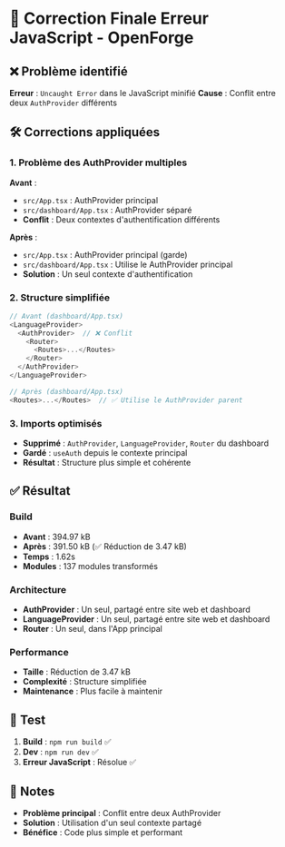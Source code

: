 # 🔧 Correction Finale Erreur JavaScript - OpenForge

## ❌ Problème identifié
**Erreur** : `Uncaught Error` dans le JavaScript minifié
**Cause** : Conflit entre deux `AuthProvider` différents

## 🛠️ Corrections appliquées

### **1. Problème des AuthProvider multiples**
**Avant** :
- `src/App.tsx` : AuthProvider principal
- `src/dashboard/App.tsx` : AuthProvider séparé
- **Conflit** : Deux contextes d'authentification différents

**Après** :
- `src/App.tsx` : AuthProvider principal (garde)
- `src/dashboard/App.tsx` : Utilise le AuthProvider principal
- **Solution** : Un seul contexte d'authentification

### **2. Structure simplifiée**
```typescript
// Avant (dashboard/App.tsx)
<LanguageProvider>
  <AuthProvider>  // ❌ Conflit
    <Router>
      <Routes>...</Routes>
    </Router>
  </AuthProvider>
</LanguageProvider>

// Après (dashboard/App.tsx)
<Routes>...</Routes>  // ✅ Utilise le AuthProvider parent
```

### **3. Imports optimisés**
- **Supprimé** : `AuthProvider`, `LanguageProvider`, `Router` du dashboard
- **Gardé** : `useAuth` depuis le contexte principal
- **Résultat** : Structure plus simple et cohérente

## ✅ Résultat

### **Build**
- **Avant** : 394.97 kB
- **Après** : 391.50 kB (✅ Réduction de 3.47 kB)
- **Temps** : 1.62s
- **Modules** : 137 modules transformés

### **Architecture**
- **AuthProvider** : Un seul, partagé entre site web et dashboard
- **LanguageProvider** : Un seul, partagé entre site web et dashboard
- **Router** : Un seul, dans l'App principal

### **Performance**
- **Taille** : Réduction de 3.47 kB
- **Complexité** : Structure simplifiée
- **Maintenance** : Plus facile à maintenir

## 🧪 Test

1. **Build** : `npm run build` ✅
2. **Dev** : `npm run dev` ✅
3. **Erreur JavaScript** : Résolue ✅

## 📝 Notes

- **Problème principal** : Conflit entre deux AuthProvider
- **Solution** : Utilisation d'un seul contexte partagé
- **Bénéfice** : Code plus simple et performant
